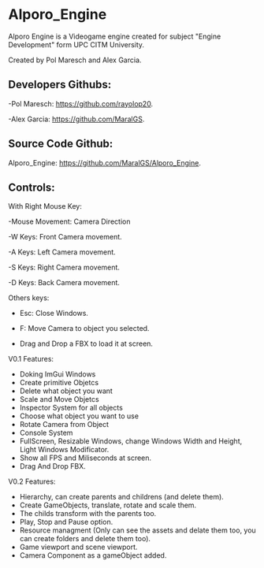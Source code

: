 # Alporo_Engine

Alporo Engine is a Videogame engine created for subject "Engine Development" form UPC CITM University.

Created by Pol Maresch and Alex Garcia.

## Developers Githubs:

-Pol Maresch: https://github.com/rayolop20.

-Alex Garcia: https://github.com/MaralGS.

## Source Code Github: 

Alporo_Engine: https://github.com/MaralGS/Alporo_Engine.

## Controls:
With Right Mouse Key:

-Mouse Movement: Camera Direction 

-W Keys: Front Camera movement.

-A Keys: Left Camera movement.

-S Keys: Right Camera movement.

-D Keys: Back Camera movement.


Others keys:
- Esc: Close Windows.

- F: Move Camera to object you selected.

- Drag and Drop a FBX to load it at screen.

V0.1 Features:
- Doking ImGui Windows
- Create primitive Objetcs
- Delete what object you want
- Scale and Move Objetcs
- Inspector System for all objects
- Choose what object you want to use
- Rotate Camera from Object
- Console System
- FullScreen, Resizable Windows, change Windows Width and Height, Light Windows Modificator.
- Show all FPS and Miliseconds at screen.
- Drag And Drop FBX.

V0.2 Features:
- Hierarchy, can create parents and childrens (and delete them).
- Create GameObjects, translate, rotate and scale them.
- The childs transform with the parents too.
- Play, Stop and Pause option.
- Resource managment (Only can see the assets and delate them too, you can create folders and delete them too).
- Game viewport and scene viewport.
- Camera Component as a gameObject added.
